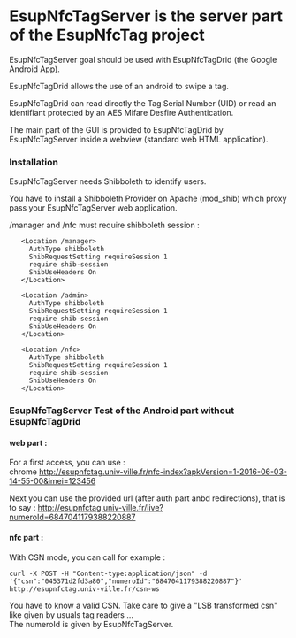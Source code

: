 EsupNfcTagServer is the server part of the EsupNfcTag project
============================

EsupNfcTagServer goal should be used with EsupNfcTagDrid (the Google Android App).

EsupNfcTagDrid allows the use of an android to swipe a tag. 

EsupNfcTagDrid can read directly the Tag Serial Number (UID) or read an identifiant protected by an AES Mifare Desfire Authentication.

The main part of the GUI is provided to EsupNfcTagDrid by EsupNfcTagServer inside a webview (standard web HTML application).
   
   
### Installation

EsupNfcTagServer needs Shibboleth to identify users.

You have to install a Shibboleth Provider on Apache (mod_shib) which proxy pass your EsupNfcTagServer web application.

/manager and /nfc must require shibboleth session : 

```
   <Location /manager>
     AuthType shibboleth
     ShibRequestSetting requireSession 1
     require shib-session
     ShibUseHeaders On
   </Location>

   <Location /admin>
     AuthType shibboleth
     ShibRequestSetting requireSession 1
     require shib-session
     ShibUseHeaders On
   </Location>

   <Location /nfc>
     AuthType shibboleth
     ShibRequestSetting requireSession 1
     require shib-session
     ShibUseHeaders On
   </Location>
```

   
### EsupNfcTagServer Test of the Android part without EsupNfcTagDrid


#### web part : 

For a first access, you can use :  
chrome http://esupnfctag.univ-ville.fr/nfc-index?apkVersion=1-2016-06-03-14-55-00&imei=123456

Next you can use the provided url (after auth part anbd redirections), that is to say : 
http://esupnfctag.univ-ville.fr/live?numeroId=6847041179388220887

#### nfc part : 

With CSN mode, you can call for example : 

```
curl -X POST -H "Content-type:application/json" -d '{"csn":"045371d2fd3a80","numeroId":"6847041179388220887"}' http://esupnfctag.univ-ville.fr/csn-ws
```

You have to know a valid CSN.
Take care to give a "LSB transformed csn" like given by usuals tag readers ...  
The numeroId is given by EsupNfcTagServer.

